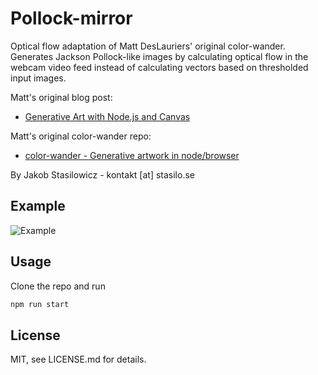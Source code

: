 # Pollock-mirror

Optical flow adaptation of Matt DesLauriers' original color-wander. Generates Jackson Pollock-like images by calculating optical flow in the webcam video feed instead of calculating vectors based on thresholded input images.

Matt's original blog post:

- [Generative Art with Node.js and Canvas](http://mattdesl.svbtle.com/generative-art-with-nodejs-and-canvas)

Matt's original color-wander repo:

- [color-wander - Generative artwork in node/browser](https://github.com/mattdesl/color-wander)

By Jakob Stasilowicz - kontakt [at] stasilo.se

## Example

![Example](/assets/example.gif?raw=true "Example")

## Usage

Clone the repo and run

```sh
npm run start
```

## License

MIT, see LICENSE.md for details.
